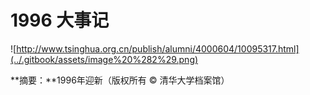 # 1996 大事记

![http://www.tsinghua.org.cn/publish/alumni/4000604/10095317.html](../.gitbook/assets/image%20%282%29.png)

**摘要：**1996年迎新（版权所有 © 清华大学档案馆）



